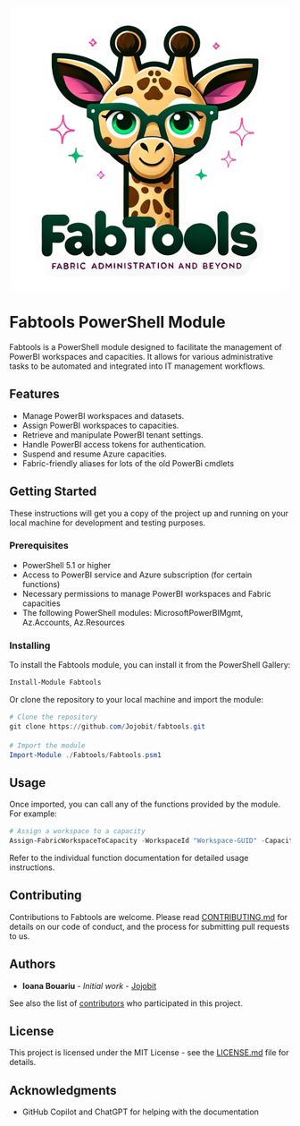 ![Fabtools](Fabtools.png)

# Fabtools PowerShell Module

Fabtools is a PowerShell module designed to facilitate the management of PowerBI workspaces and capacities.
It allows for various administrative tasks to be automated and integrated into IT management workflows.

## Features

- Manage PowerBI workspaces and datasets.
- Assign PowerBI workspaces to capacities.
- Retrieve and manipulate PowerBI tenant settings.
- Handle PowerBI access tokens for authentication.
- Suspend and resume Azure capacities.
- Fabric-friendly aliases for lots of the old PowerBi cmdlets

## Getting Started

These instructions will get you a copy of the project up and running on your local machine for development and testing purposes.

### Prerequisites

- PowerShell 5.1 or higher
- Access to PowerBI service and Azure subscription (for certain functions)
- Necessary permissions to manage PowerBI workspaces and Fabric capacities
- The following PowerShell modules: MicrosoftPowerBIMgmt, Az.Accounts, Az.Resources

### Installing

To install the Fabtools module, you can install it from the PowerShell Gallery:

```powershell
Install-Module Fabtools 
```

Or clone the repository to your local machine and import the module:

```powershell
# Clone the repository
git clone https://github.com/Jojobit/fabtools.git

# Import the module
Import-Module ./Fabtools/Fabtools.psm1
```



## Usage

Once imported, you can call any of the functions provided by the module. For example:

```powershell
# Assign a workspace to a capacity
Assign-FabricWorkspaceToCapacity -WorkspaceId "Workspace-GUID" -CapacityId "Capacity-GUID"
```

Refer to the individual function documentation for detailed usage instructions.

## Contributing

Contributions to Fabtools are welcome. Please read [CONTRIBUTING.md](CONTRIBUTING.md) for details on our code of conduct, 
and the process for submitting pull requests to us.

## Authors

- **Ioana Bouariu** - *Initial work* - [Jojobit](https://github.com/Jojobit)

See also the list of [contributors](https://github.com/Jojobit/fabtools/contributors) who participated in this project.

## License

This project is licensed under the MIT License - see the [LICENSE.md](LICENSE.md) file for details.

## Acknowledgments

- GitHub Copilot and ChatGPT for helping with the documentation
